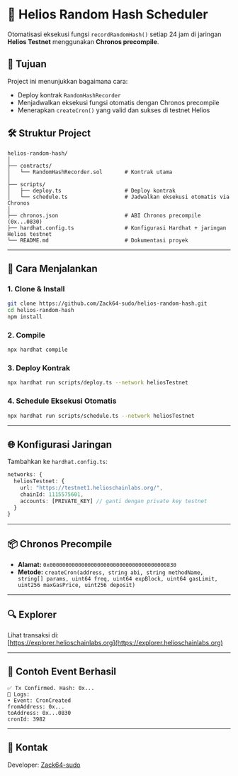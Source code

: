 # 🔁 Helios Random Hash Scheduler

Otomatisasi eksekusi fungsi `recordRandomHash()` setiap 24 jam di jaringan **Helios Testnet** menggunakan **Chronos precompile**.

## 🧠 Tujuan
Project ini menunjukkan bagaimana cara:
- Deploy kontrak `RandomHashRecorder`
- Menjadwalkan eksekusi fungsi otomatis dengan Chronos precompile
- Menerapkan `createCron()` yang valid dan sukses di testnet Helios

## 🛠 Struktur Project
```
helios-random-hash/
│
├── contracts/
│   └── RandomHashRecorder.sol       # Kontrak utama
│
├── scripts/
│   ├── deploy.ts                    # Deploy kontrak
│   └── schedule.ts                  # Jadwalkan eksekusi otomatis via Chronos
│
├── chronos.json                     # ABI Chronos precompile (0x...0830)
├── hardhat.config.ts                # Konfigurasi Hardhat + jaringan Helios testnet
└── README.md                        # Dokumentasi proyek
```

---

## 🚀 Cara Menjalankan

### 1. Clone & Install
```bash
git clone https://github.com/Zack64-sudo/helios-random-hash.git
cd helios-random-hash
npm install
```

### 2. Compile
```bash
npx hardhat compile
```

### 3. Deploy Kontrak
```bash
npx hardhat run scripts/deploy.ts --network heliosTestnet
```

### 4. Schedule Eksekusi Otomatis
```bash
npx hardhat run scripts/schedule.ts --network heliosTestnet
```

---

## 🌐 Konfigurasi Jaringan

Tambahkan ke `hardhat.config.ts`:

```ts
networks: {
  heliosTestnet: {
    url: "https://testnet1.helioschainlabs.org/",
    chainId: 1115575601,
    accounts: [PRIVATE_KEY] // ganti dengan private key testnet
  }
}
```

---

## 📦 Chronos Precompile

- **Alamat:** `0x0000000000000000000000000000000000000830`
- **Metode:** `createCron(address, string abi, string methodName, string[] params, uint64 freq, uint64 expBlock, uint64 gasLimit, uint256 maxGasPrice, uint256 deposit)`

---

## 🔍 Explorer

Lihat transaksi di:  
[https://explorer.helioschainlabs.org](https://explorer.helioschainlabs.org)

---

## 📜 Contoh Event Berhasil

```
✅ Tx Confirmed. Hash: 0x...
📜 Logs:
• Event: CronCreated
fromAddress: 0x...
toAddress: 0x...0830
cronId: 3982
```

---

## 📧 Kontak
Developer: [Zack64-sudo](https://github.com/Zack64-sudo)
